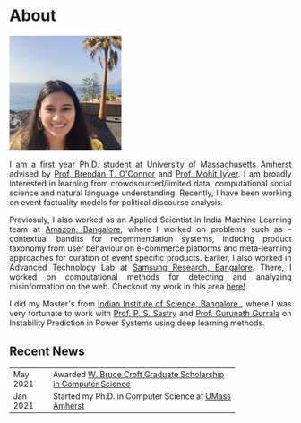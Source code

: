 # About 

<img src="./images/me_crop.jpg" width="200"/>

<p align="justify"> I am a first year Ph.D. student at University of Massachusetts Amherst advised by <a href="http://brenocon.com/">Prof. Brendan T. O'Connor</a> and <a href="https://people.cs.umass.edu/~miyyer/">Prof. Mohit Iyyer</a>. I am broadly interested in learning from crowdsourced/limited data, computational social science and natural language understanding. Recently, I have been working on event factuality models for political discourse analysis. </p>

<p align="justify"> Previosuly, I also worked as an Applied Scientist in India Machine Learning team at <a href="https://www.amazon.science/">Amazon, Bangalore</a>, where I worked on problems such as - contextual bandits for recommendation systems, inducing product taxonomy from user behaviour on e-commerce platforms and meta-learning approaches for curation of event specific products. Earlier, I also worked in Advanced Technology Lab at <a href="https://research.samsung.com/sri-b">Samsung Research, Bangalore</a>. There, I worked on computational methods for detecting and analyzing misinformation on the web. Checkout my work in this area <a href="https://scholar.google.com/citations?user=7nq1kBMAAAAJ&hl=en">here!</a></p>

<p align="justify"> I did my Master's from <a href="https://www.iisc.ac.in/"> Indian Institute of Science, Bangalore </a>, where I was very fortunate to work with <a href="http://www.ee.iisc.ac.in/faculty/sastry/">Prof. P. S. Sastry</a> and <a href="http://www.ee.iisc.ac.in/faculty/gurunath/">Prof. Gurunath Gurrala</a> on Instability Prediction in Power Systems using deep learning methods.</p>

## Recent News
<table style="width:80%">
  <tr>
    <td>May 2021</td>
    <td>Awarded <a href="https://www.cics.umass.edu/support"> W. Bruce Croft Graduate Scholarship in Computer Science</a></td>
  </tr>
  <tr>
    <td>Jan  2021</td>
    <td>Started my Ph.D. in Computer Science at <a href="https://www.umass.edu/">UMass Amherst</a></td>
  </tr>
</table>


